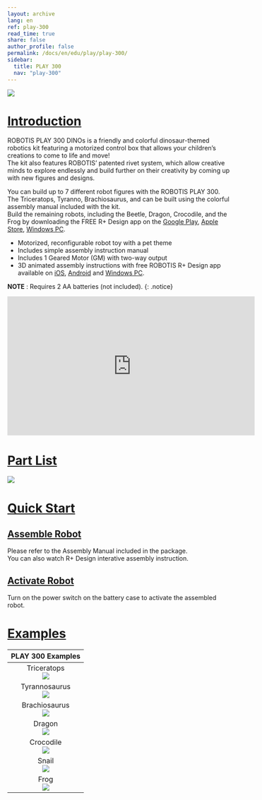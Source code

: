 ```yaml
---
layout: archive
lang: en
ref: play-300
read_time: true
share: false
author_profile: false
permalink: /docs/en/edu/play/play-300/
sidebar:
  title: PLAY 300
  nav: "play-300"
---
```


![](/assets/images/edu/play/300/play300_product.png)

# [Introduction](#introduction)
ROBOTIS PLAY 300 DINOs is a friendly and colorful dinosaur-themed robotics kit featuring a motorized control box that allows your children’s creations to come to life and move!  
The kit also features ROBOTIS’ patented rivet system, which allow creative minds to explore endlessly and build further on their creativity by coming up with new figures and designs.

You can build up to 7 different robot figures with the ROBOTIS PLAY 300.  
The Triceratops, Tyranno, Brachiosaurus, and can be built using the colorful assembly manual included with the kit.  
Build the remaining robots, including the Beetle, Dragon, Crocodile, and the Frog by downloading the FREE R+ Design app on the [Google Play](https://play.google.com/store/apps/details?id=com.robotis.mdesign), [Apple Store](https://itunes.apple.com/us/app/r-m-design-robotis/id975779539), [Windows PC](http://en.robotis.com/service/download.php?no=11).

- Motorized, reconfigurable robot toy with a pet theme
- Includes simple assembly instruction manual
- Includes 1 Geared Motor (GM) with two-way output
- 3D animated assembly instructions with free ROBOTIS R+ Design app available on [iOS](https://itunes.apple.com/us/app/r-m-design-robotis/id975779539), [Android](https://play.google.com/store/apps/details?id=com.robotis.mdesign) and [Windows PC](http://en.robotis.com/service/download.php?no=11).

**NOTE** : Requires 2 AA batteries (not included).
{: .notice}

<iframe width="560" height="315" src="https://www.youtube.com/embed/U9-tOHC81Ak" frameborder="0" allow="accelerometer; autoplay; encrypted-media; gyroscope; picture-in-picture" allowfullscreen></iframe>

# [Part List](#part-list)

![](/assets/images/edu/play/300/play300_partlist.png)

# [Quick Start](#quick-start)
## [Assemble Robot](#assemble-robot)

Please refer to the Assembly Manual included in the package.  
You can also watch R+ Design interative assembly instruction.

## [Activate Robot](#activate-robot)

Turn on the power switch on the battery case to activate the assembled robot.

# [Examples](#examples)

|                           PLAY 300 Examples                           |
|:---------------------------------------------------------------------:|
|  Triceratops<br>![](/assets/images/edu/play/300/play300_dino_01.png)  |
| Tyrannosaurus<br>![](/assets/images/edu/play/300/play300_dino_02.png) |
| Brachiosaurus<br>![](/assets/images/edu/play/300/play300_dino_03.png) |
|    Dragon<br>![](/assets/images/edu/play/300/play300_dino_04.png)     |
|   Crocodile<br>![](/assets/images/edu/play/300/play300_dino_05.png)   |
|     Snail<br>![](/assets/images/edu/play/300/play300_dino_06.png)     |
|     Frog<br>![](/assets/images/edu/play/300/play300_dino_07.png)      |
